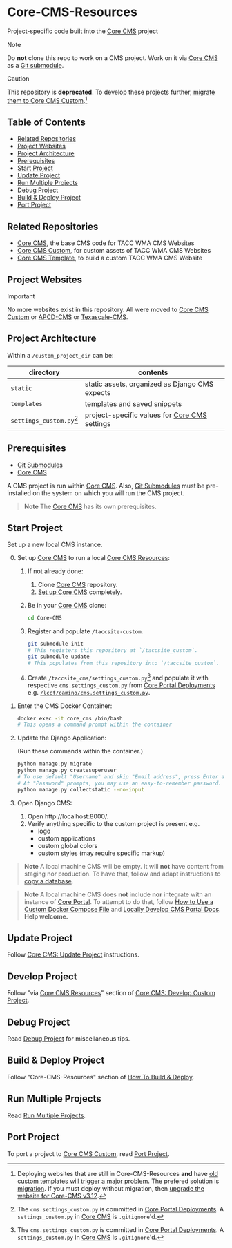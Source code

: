 # Core-CMS-Resources

Project-specific code built into the [Core CMS] project

> [!NOTE]
> Do **not** clone this repo to work on a CMS project. Work on it via [Core CMS] as a [Git submodule][Git Submodules].

> [!CAUTION]
> This repository is **deprecated**. To develop these projects further, [migrate them to Core CMS Custom](#port-project).[^1]

[^1]: Deploying websites that are still in Core-CMS-Resources **and** have [old custom templates will trigger a major problem](https://github.com/TACC/Core-CMS-Resources/pull/176#issuecomment-1603194690). The prefered solution is [migration](#port-project). If you must deploy without migration, then [upgrade the website for Core-CMS v3.12](./docs/upgrade-project.md#for-core-cms-v312).

## Table of Contents

- [Related Repositories](#related-repositories)
- [Project Websites](#project-websites)
- [Project Architecture](#project-architecture)
- [Prerequisites](#prerequisites)
- [Start Project](#start-project)
- [Update Project](#update-project)
- [Run Multiple Projects](#run-multiple-projects)
- [Debug Project](#debug-project)
- [Build & Deploy Project](#build--deploy-project)
- [Port Project](#port-project)

## Related Repositories

- [Core CMS], the base CMS code for TACC WMA CMS Websites
- [Core CMS Custom], for custom assets of TACC WMA CMS Websites
- [Core CMS Template], to build a custom TACC WMA CMS Website

## Project Websites

> [!IMPORTANT]
> No more websites exist in this repository. All were moved to [Core CMS Custom] or [APCD-CMS](https://github.com/TACC/APCD-CMS) or [Texascale-CMS](https://github.com/TACC/Texascale-CMS).

## Project Architecture

Within a `/custom_project_dir` can be:

| directory | contents |
| - | - |
| `static` | static assets, organized as Django CMS expects |
| `templates` | templates and saved snippets |
| `settings_custom.py`[^3] | project-specific values for [Core CMS] settings |

[^3]: The `cms.settings_custom.py` is committed in [Core Portal Deployments]. A `settings_custom.py` in [Core CMS] is `.gitignore`'d.

## Prerequisites

- [Git Submodules]
- [Core CMS]

A CMS project is run within [Core CMS]. Also, [Git Submodules] must be pre-installed on the system on which you will run the CMS project.

> **Note**
> The [Core CMS] has its own prerequisites.

## Start Project

Set up a new local CMS instance.

0. Set up [Core CMS] to run a local [Core CMS Resources]:

    1. If not already done:
        1. Clone [Core CMS] repository.
        2. [Set up Core CMS](https://github.com/TACC/Core-CMS#readme) completely.
    2. Be in your [Core CMS] clone:

        ```sh
        cd Core-CMS
        ```

    3. Register and populate `/taccsite-custom`.

        ```sh
        git submodule init
        # This registers this repository at `/taccsite_custom`.
        git submodule update
        # This populates from this repository into `/taccsite_custom`.
        ```

    4. Create `/taccsite_cms/settings_custom.py`[^3] and populate it with respective `cms.settings_custom.py` from [Core Portal Deployments] e.g. [`/lccf/camino/cms.settings_custom.py`](https://github.com/TACC/Core-Portal-Deployments/blob/d8e31d9/lccf/camino/cms.settings_custom.py).

1. Enter the CMS Docker Container:

    ```sh
    docker exec -it core_cms /bin/bash
    # This opens a command prompt within the container
    ```

2. Update the Django Application:

    (Run these commands within the container.)

    ```sh
    python manage.py migrate
    python manage.py createsuperuser
    # To use default "Username" and skip "Email address", press Enter at both prompts.
    # At "Password" prompts, you may use an easy-to-remember password.
    python manage.py collectstatic --no-input

    ```

3. Open Django CMS:
    1. Open http://localhost:8000/.
    2. Verify anything specific to the custom project is present e.g.
        - logo
        - custom applications
        - custom global colors
        - custom styles (may require specific markup)

> **Note**
> A local machine CMS will be empty. It will **not** have content from staging nor production. To have that, follow and adapt instructions to [copy a database](https://tacc-main.atlassian.net/wiki/x/GwBJAg).

> **Note**
> A local machine CMS does **not** include **nor** integrate with an instance of [Core Portal]. To attempt to do that, follow [How to Use a Custom Docker Compose File](https://github.com/TACC/Core-CMS/wiki/How-to-Use-a-Custom-Docker-Compose-File) and [Locally Develop CMS Portal Docs](https://github.com/TACC/Core-CMS/wiki/Locally-Develop-CMS---Portal---Docs). **Help welcome.**

## Update Project

Follow [Core CMS: Update Project](https://github.com/TACC/Core-CMS/blob/main/README.md#update-project) instructions.

## Develop Project

Follow "via [Core CMS Resources]" section of [Core CMS: Develop Custom Project](https://github.com/TACC/Core-CMS/blob/main/docs/develop-custom-project.md#via-core-cms-resources).

## Debug Project

Read [Debug Project](./docs/debug-project.md) for miscellaneous tips.

## Build & Deploy Project

Follow "Core-CMS-Resources" section of [How To Build & Deploy][Build & Deploy Project].

## Run Multiple Projects

Read [Run Multiple Projects](./docs/run-multiple-projects.md).

## Port Project

To port a project to [Core CMS Custom], read [Port Project].

<!-- Link Aliases -->

[Core CMS]: https://github.com/TACC/Core-CMS
[Core Portal]: https://github.com/TACC/Core-Portal
[Core CMS Custom]: https://github.com/TACC/Core-CMS-Custom
[Core CMS Template]: https://github.com/TACC/Core-CMS-Template
[Core CMS Resources]: https://github.com/TACC/Core-CMS-Resources
[Core Portal Deployments]: https://github.com/TACC/Core-Portal-Deployments

[Git Submodules]: https://git-scm.com/book/en/v2/Git-Tools-Submodules

[Build & Deploy Project]: https://tacc-main.atlassian.net/l/cp/3U2WHbVB
[Port Project]: https://github.com/TACC/Core-CMS-Custom/blob/main/docs/port-project.md
[Upgrade Project]: https://github.com/TACC/Core-CMS/blob/main/docs/upgrade-project.md

